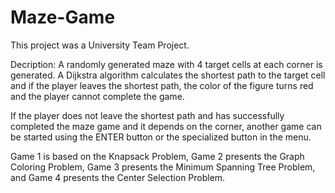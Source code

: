 # Maze-Game

This project was a University Team Project.

Decription:
A randomly generated maze with 4 target cells at each corner is generated. A Dijkstra algorithm calculates the shortest path to the target cell and if the player leaves the shortest path, the color of the figure turns red and the player cannot complete the game.

If the player does not leave the shortest path and has successfully completed the maze game and it depends on the corner, another game can be started using the ENTER button or the specialized button in the menu.

Game 1 is based on the Knapsack Problem, Game 2 presents the Graph Coloring Problem, Game 3 presents the Minimum Spanning Tree Problem, and Game 4 presents the Center Selection Problem.
